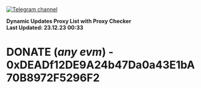 [![Telegram channel](https://img.shields.io/endpoint?url=https://runkit.io/damiankrawczyk/telegram-badge/branches/master?url=https://t.me/n4z4v0d)](https://t.me/n4z4v0d) 

**Dynamic Updates Proxy List with Proxy Checker**  
**Last Updated: 23.12.23 00:33**

# DONATE (_any evm_) - 0xDEADf12DE9A24b47Da0a43E1bA70B8972F5296F2
